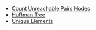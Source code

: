 * [Count Unreachable Pairs Nodes](../../algorithm/dfs/md/count_unreachable_pairs_nodes.md)
* [Huffman Tree](./md/huffman_tree.md)
* [Unique Elements](./md/unique_elements.md)

